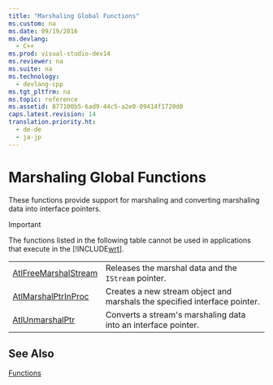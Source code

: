 ```yaml
---
title: "Marshaling Global Functions"
ms.custom: na
ms.date: 09/19/2016
ms.devlang: 
  - C++
ms.prod: visual-studio-dev14
ms.reviewer: na
ms.suite: na
ms.technology: 
  - devlang-cpp
ms.tgt_pltfrm: na
ms.topic: reference
ms.assetid: 877100b5-6ad9-44c5-a2e0-09414f1720d0
caps.latest.revision: 14
translation.priority.ht: 
  - de-de
  - ja-jp
---
```

# Marshaling Global Functions
These functions provide support for marshaling and converting marshaling data into interface pointers.  
  
> [!IMPORTANT]
>  The functions listed in the following table cannot be used in applications that execute in the [!INCLUDE[wrt](../vs140/includes/wrt_md.md)].  
  
|||  
|-|-|  
|[AtlFreeMarshalStream](../vs140/AtlFreeMarshalStream.md)|Releases the marshal data and the `IStream` pointer.|  
|[AtlMarshalPtrInProc](../vs140/AtlMarshalPtrInProc.md)|Creates a new stream object and marshals the specified interface pointer.|  
|[AtlUnmarshalPtr](../vs140/AtlUnmarshalPtr.md)|Converts a stream's marshaling data into an interface pointer.|  
  
## See Also  
 [Functions](../vs140/ATL-Functions.md)